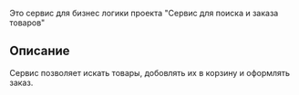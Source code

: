 Это сервис для бизнес логики проекта "Сервис для поиска и заказа товаров"

## Описание

Сервис позволяет искать товары, добовлять их в корзину и оформлять заказ.
